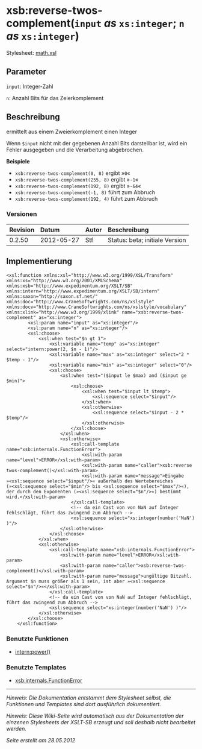 # xsb:reverse-twos-complement(`input` _as_ `xs:integer`; `n` _as_ `xs:integer`) #

Stylesheet: [math.xsl](http://code.google.com/p/xslt-sb/source/browse/trunk/xslt-sb/math.xsl)

## Parameter ##
`input`: Integer-Zahl


`n`: Anzahl Bits für das Zeierkomplement



## Beschreibung ##
ermittelt aus einem Zweierkomplement einen Integer

Wenn `$input` nicht mit der gegebenen Anzahl Bits darstellbar ist, wird ein Fehler ausgegeben und die Verarbeitung abgebrochen.


**Beispiele**
  * `xsb:reverse-twos-complement(0, 8)` ergibt »`0`«
  * `xsb:reverse-twos-complement(255, 8)` ergibt »`-1`«
  * `xsb:reverse-twos-complement(192, 8)` ergibt »`-64`«
  * `xsb:reverse-twos-complement(-1, 8)` führt zum Abbruch
  * `xsb:reverse-twos-complement(192, 4)` führt zum Abbruch

### Versionen ###
| Revision | Datum | Autor | Beschreibung |
|:---------|:------|:------|:-------------|
| 0.2.50 | 2012-05-27 | Stf |   Status: beta;   initiale Version   |


## Implementierung ##
```
<xsl:function xmlns:xsl="http://www.w3.org/1999/XSL/Transform" xmlns:xs="http://www.w3.org/2001/XMLSchema" xmlns:xsb="http://www.expedimentum.org/XSLT/SB" xmlns:intern="http://www.expedimentum.org/XSLT/SB/intern" xmlns:saxon="http://saxon.sf.net/" xmlns:doc="http://www.CraneSoftwrights.com/ns/xslstyle" xmlns:docv="http://www.CraneSoftwrights.com/ns/xslstyle/vocabulary" xmlns:xlink="http://www.w3.org/1999/xlink" name="xsb:reverse-twos-complement" as="xs:integer">
		<xsl:param name="input" as="xs:integer"/>
		<xsl:param name="n" as="xs:integer"/>
		<xsl:choose>
			<xsl:when test="$n gt 1">
				<xsl:variable name="temp" as="xs:integer" select="intern:power(2, $n - 1)"/>
				<xsl:variable name="max" as="xs:integer" select="2 * $temp - 1"/>
				<xsl:variable name="min" as="xs:integer" select="0"/>
				<xsl:choose>
					<xsl:when test="($input le $max) and ($input ge $min)">
						<xsl:choose>
							<xsl:when test="$input lt $temp">
								<xsl:sequence select="$input"/>
							</xsl:when>
							<xsl:otherwise>
								<xsl:sequence select="$input - 2 * $temp"/>
							</xsl:otherwise>
						</xsl:choose>
					</xsl:when>
					<xsl:otherwise>
						<xsl:call-template name="xsb:internals.FunctionError">
							<xsl:with-param name="level">ERROR</xsl:with-param>
							<xsl:with-param name="caller">xsb:reverse twos-complement()</xsl:with-param>
							<xsl:with-param name="message">Eingabe »<xsl:sequence select="$input"/>« außerhalb des Wertebereiches (»<xsl:sequence select="$min"/> bis <xsl:sequence select="$max"/>«), der durch den Exponenten (»<xsl:sequence select="$n"/>«) bestimmt wird.</xsl:with-param>
						</xsl:call-template>
						<!-- da ein Cast von von NaN auf Integer fehlschlägt, führt das zwingend zum Abbruch -->
						<xsl:sequence select="xs:integer(number('NaN') )"/>
					</xsl:otherwise>
				</xsl:choose>
			</xsl:when>
			<xsl:otherwise>
				<xsl:call-template name="xsb:internals.FunctionError">
					<xsl:with-param name="level">ERROR</xsl:with-param>
					<xsl:with-param name="caller">xsb:reverse-twos-complement()</xsl:with-param>
					<xsl:with-param name="message">ungültige Bitzahl. Argument $n muss größer als 1 sein, ist aber »<xsl:sequence select="$n"/>«</xsl:with-param>
				</xsl:call-template>
				<!-- da ein Cast von von NaN auf Integer fehlschlägt, führt das zwingend zum Abbruch -->
				<xsl:sequence select="xs:integer(number('NaN') )"/>
			</xsl:otherwise>
		</xsl:choose>
	</xsl:function>
```

### Benutzte Funktionen ###
  * [intern:power()](intern_power.md)

### Benutzte Templates ###
  * [xsb:internals.FunctionError](xsb_internals_FunctionError.md)


---


_Hinweis: Die Dokumentation entstammt dem Stylesheet selbst, die Funktionen und Templates sind dort ausführlich dokumentiert._

_Hinweis: Diese Wiki-Seite wird automatisch aus der Dokumentation der einzenen Stylesheets der XSLT-SB erzeugt und soll deshalb nicht bearbeitet werden._

_Seite erstellt am 28.05.2012_
